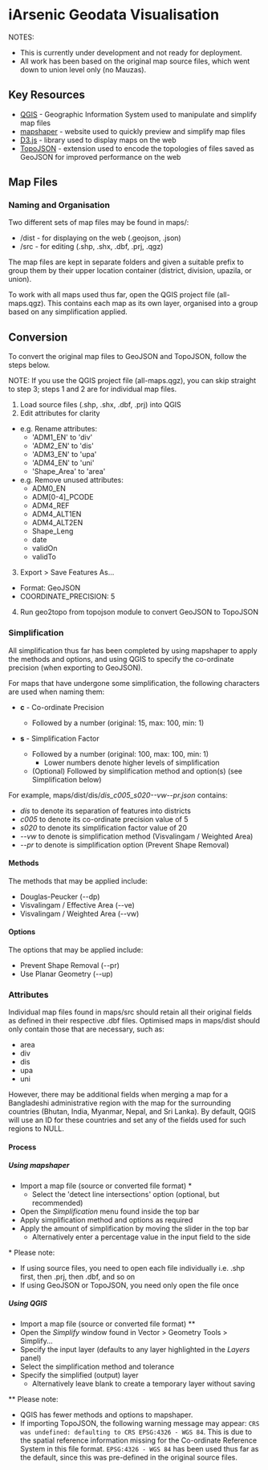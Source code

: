 # iArsenic Geodata Visualisation

NOTES: 
* This is currently under development and not ready for deployment.
* All work has been based on the original map source files, which went down to union level only (no Mauzas).

## Key Resources

* [QGIS](https://qgis.org/) - Geographic Information System used to manipulate and simplify map files
* [mapshaper](https://mapshaper.org) - website used to quickly preview and simplify map files
* [D3.js](https://d3js.org/) - library used to display maps on the web
* [TopoJSON](https://github.com/topojson/topojson) - extension used to encode the topologies of files saved as GeoJSON for improved performance on the web

## Map Files

### Naming and Organisation

Two different sets of map files may be found in maps/:

* /dist - for displaying on the web (.geojson, .json)
* /src - for editing (.shp, .shx, .dbf, .prj, .qgz)

The map files are kept in separate folders and given a suitable prefix to group them by their upper location container (district, division, upazila, or union).

To work with all maps used thus far, open the QGIS project file (all-maps.qgz). This contains each map as its own layer, organised into a group based on any simplification applied.

## Conversion

To convert the original map files to GeoJSON and TopoJSON, follow the steps below.

NOTE: If you use the QGIS project file (all-maps.qgz), you can skip straight to step 3; steps 1 and 2 are for individual map files.

1. Load source files (.shp, .shx, .dbf, .prj) into QGIS
2. Edit attributes for clarity
  * e.g. Rename attributes:
    * 'ADM1\_EN' to 'div'
    * 'ADM2\_EN' to 'dis'
    * 'ADM3\_EN' to 'upa'
    * 'ADM4\_EN' to 'uni'
    * 'Shape\_Area' to 'area'
  * e.g. Remove unused attributes:
    * ADM0\_EN
    * ADM\[0-4\]\_PCODE
    * ADM4\_REF
    * ADM4\_ALT1EN
    * ADM4\_ALT2EN
    * Shape\_Leng
    * date
    * validOn
    * validTo
3. Export > Save Features As...
  * Format: GeoJSON
  * COORDINATE_PRECISION: 5
4. Run geo2topo from topojson module to convert GeoJSON to TopoJSON

### Simplification

All simplification thus far has been completed by using mapshaper to apply the methods and options, and using QGIS to specify the co-ordinate precision (when exporting to GeoJSON).

For maps that have undergone some simplification, the following characters are used when naming them:

* __c__ - Co-ordinate Precision
    * Followed by a number (original: 15, max: 100, min: 1)

* __s__ - Simplification Factor
    * Followed by a number (original: 100, max: 100, min: 1)
        * Lower numbers denote higher levels of simplification
    * (Optional) Followed by simplification method and option(s) (see Simplification below)

For example, maps/dist/dis/*dis_c005_s020--vw--pr.json* contains:

* *dis* to denote its separation of features into districts
* *c005* to denote its co-ordinate precision value of 5
* *s020* to denote its simplification factor value of 20
* *--vw* to denote is simplification method (Visvalingam / Weighted Area)
* *--pr* to denote is simplification option (Prevent Shape Removal)

#### Methods

The methods that may be applied include:

* Douglas-Peucker (--dp)
* Visvalingam / Effective Area (--ve)
* Visvalingam / Weighted Area (--vw)

#### Options

The options that may be applied include:

* Prevent Shape Removal (--pr)
* Use Planar Geometry (--up)

### Attributes

Individual map files found in maps/src should retain all their original fields as defined in their respective .dbf files. Optimised maps in maps/dist should only contain those that are necessary, such as:

* area
* div
* dis
* upa
* uni

However, there may be additional fields when merging a map for a Bangladeshi administrative region with the map for the surrounding countries (Bhutan, India, Myanmar, Nepal, and Sri Lanka). By default, QGIS will use an ID for these countries and set any of the fields used for such regions to NULL.

#### Process

##### Using mapshaper

* Import a map file (source or converted file format) \*
  * Select the 'detect line intersections' option (optional, but recommended)
* Open the *Simplification* menu found inside the top bar
* Apply simplification method and options as required
* Apply the amount of simplification by moving the slider in the top bar
  * Alternatively enter a percentage value in the input field to the side


\* Please note:
* If using source files, you need to open each file individually i.e. .shp first, then .prj, then .dbf, and so on
* If using GeoJSON or TopoJSON, you need only open the file once

##### Using QGIS

* Import a map file (source or converted file format) \*\*
* Open the *Simplify* window found in Vector > Geometry Tools > Simplify...
* Specify the input layer (defaults to any layer highlighted in the *Layers* panel)
* Select the simplification method and tolerance
* Specify the simplified (output) layer
  * Alternatively leave blank to create a temporary layer without saving

\*\* Please note: 
* QGIS has fewer methods and options to mapshaper.
* If importing TopoJSON, the following warning message may appear: `CRS was undefined: defaulting to CRS EPSG:4326 - WGS 84`. This is due to the spatial reference information missing for the Co-ordinate Reference System in this file format. `EPSG:4326 - WGS 84` has been used thus far as the default, since this was pre-defined in the original source files.